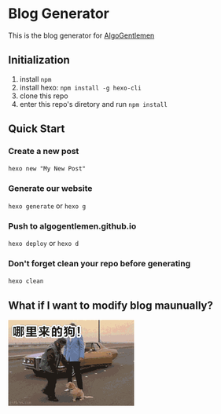 # Blog Generator
This is the blog generator for [AlgoGentlemen](https://github.com/AlgoGentlemen/algogentlemen.github.io)

## Initialization
1. install `npm`
2. install hexo: `npm install -g hexo-cli`
3. clone this repo
4. enter this repo's diretory and run `npm install`

## Quick Start

### Create a new post

`hexo new "My New Post"`

### Generate our website

`hexo generate` or `hexo g`

### Push to algogentlemen.github.io

`hexo deploy` or `hexo d`

### Don't forget clean your repo before generating

`hexo clean`


## What if I want to modify blog maunually?
![](./kick-dog.gif)